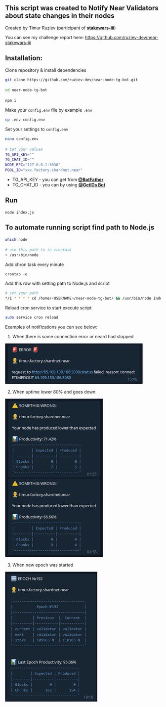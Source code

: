 ## This script was created to Notify Near Validators about state changes in their nodes

Created by Timur Ruziev (participant of [**stakewars-iii**](https://github.com/near/stakewars-iii))

You can see my challenge report here: https://github.com/ruziev-dev/near-stakewars-iii

## Installation:

Clone repository & install dependencies

```bash
git clone https://github.com/ruziev-dev/near-node-tg-bot.git

cd near-node-tg-bot

npm i
```

Make your `config.env` file by example `.env`

```bash
cp .env config.env
```

Set your settings to `config.env`

```bash
nano config.env

# set your values
TG_API_KEY=""
TG_CHAT_ID=""
NODE_RPC="127.0.0.1:3030"
POOL_ID="xxx.factory.shardnet.near"
```

- TG_API_KEY - you can get from [**@BotFather**](https://t.me/BotFather)
- TG_CHAT_ID - you can by using [**@GetIDs Bot**](https://t.me/getidsbot)

## Run

```
node index.js
```

## To automate running script find path to Node.js

```bash
which node

# use this path to in crontask
> /usr/bin/node

```

Add chron task every minute

```
crontab -e
```

Add this row with setting path to Node.js and script

```bash
# set your path
*/1 * * * * cd /home/<USERNAME>/near-node-tg-bot/ && /usr/bin/node index.js > /dev/null 2>&1
```

Reload cron service to start execute script

```bash
sudo service cron reload
```

Examples of notifications you can see below:

1. When there is some connection error or neard had stopped

![img](https://github.com/ruziev-dev/near-stakewars-iii/raw/main/images/monitoring/new_bot/connection_error.png)

2. When uptime lower 80% and goes down

![img](https://github.com/ruziev-dev/near-stakewars-iii/raw/main/images/monitoring/new_bot/down_uptime.png)

3. When new epoch was started

![img](https://github.com/ruziev-dev/near-stakewars-iii/raw/main/images/monitoring/new_bot/new_epoch.png)
